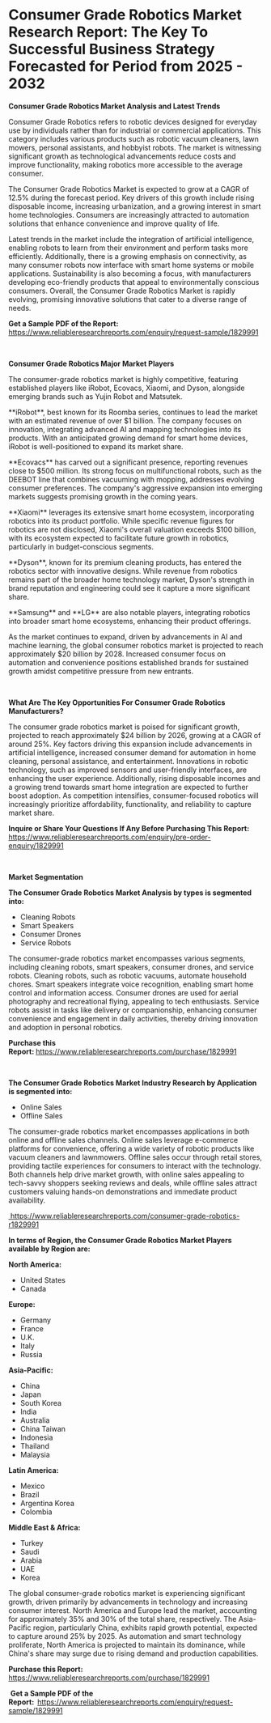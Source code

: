 <p><h1>Consumer Grade Robotics Market Research Report: The Key To Successful Business Strategy Forecasted for Period from 2025 - 2032</h1></p><p><strong>Consumer Grade Robotics Market Analysis and Latest Trends</strong></p>
<p><p>Consumer Grade Robotics refers to robotic devices designed for everyday use by individuals rather than for industrial or commercial applications. This category includes various products such as robotic vacuum cleaners, lawn mowers, personal assistants, and hobbyist robots. The market is witnessing significant growth as technological advancements reduce costs and improve functionality, making robotics more accessible to the average consumer.</p><p>The Consumer Grade Robotics Market is expected to grow at a CAGR of 12.5% during the forecast period. Key drivers of this growth include rising disposable income, increasing urbanization, and a growing interest in smart home technologies. Consumers are increasingly attracted to automation solutions that enhance convenience and improve quality of life. </p><p>Latest trends in the market include the integration of artificial intelligence, enabling robots to learn from their environment and perform tasks more efficiently. Additionally, there is a growing emphasis on connectivity, as many consumer robots now interface with smart home systems or mobile applications. Sustainability is also becoming a focus, with manufacturers developing eco-friendly products that appeal to environmentally conscious consumers. Overall, the Consumer Grade Robotics Market is rapidly evolving, promising innovative solutions that cater to a diverse range of needs.</p></p>
<p><strong>Get a Sample PDF of the Report:&nbsp;</strong> <a href="https://www.reliableresearchreports.com/enquiry/request-sample/1829991?utm_campaign=3126&utm_medium=2&utm_source=Github&utm_content=ia&utm_term=15042025&utm_id=consumer-grade-robotics">https://www.reliableresearchreports.com/enquiry/request-sample/1829991</a></p>
<p>&nbsp;</p>
<p><strong>Consumer Grade Robotics Major Market Players</strong></p>
<p><p>The consumer-grade robotics market is highly competitive, featuring established players like iRobot, Ecovacs, Xiaomi, and Dyson, alongside emerging brands such as Yujin Robot and Matsutek. </p><p>**iRobot**, best known for its Roomba series, continues to lead the market with an estimated revenue of over $1 billion. The company focuses on innovation, integrating advanced AI and mapping technologies into its products. With an anticipated growing demand for smart home devices, iRobot is well-positioned to expand its market share.</p><p>**Ecovacs** has carved out a significant presence, reporting revenues close to $500 million. Its strong focus on multifunctional robots, such as the DEEBOT line that combines vacuuming with mopping, addresses evolving consumer preferences. The company's aggressive expansion into emerging markets suggests promising growth in the coming years.</p><p>**Xiaomi** leverages its extensive smart home ecosystem, incorporating robotics into its product portfolio. While specific revenue figures for robotics are not disclosed, Xiaomi's overall valuation exceeds $100 billion, with its ecosystem expected to facilitate future growth in robotics, particularly in budget-conscious segments.</p><p>**Dyson**, known for its premium cleaning products, has entered the robotics sector with innovative designs. While revenue from robotics remains part of the broader home technology market, Dyson's strength in brand reputation and engineering could see it capture a more significant share.</p><p>**Samsung** and **LG** are also notable players, integrating robotics into broader smart home ecosystems, enhancing their product offerings. </p><p>As the market continues to expand, driven by advancements in AI and machine learning, the global consumer robotics market is projected to reach approximately $20 billion by 2028. Increased consumer focus on automation and convenience positions established brands for sustained growth amidst competitive pressure from new entrants.</p></p>
<p>&nbsp;</p>
<p><strong>What Are The Key Opportunities For Consumer Grade Robotics Manufacturers?</strong></p>
<p><p>The consumer grade robotics market is poised for significant growth, projected to reach approximately $24 billion by 2026, growing at a CAGR of around 25%. Key factors driving this expansion include advancements in artificial intelligence, increased consumer demand for automation in home cleaning, personal assistance, and entertainment. Innovations in robotic technology, such as improved sensors and user-friendly interfaces, are enhancing the user experience. Additionally, rising disposable incomes and a growing trend towards smart home integration are expected to further boost adoption. As competition intensifies, consumer-focused robotics will increasingly prioritize affordability, functionality, and reliability to capture market share.</p></p>
<p><strong>Inquire or Share Your Questions If Any Before Purchasing This Report:</strong> <a href="https://www.reliableresearchreports.com/enquiry/pre-order-enquiry/1829991?utm_campaign=3126&utm_medium=2&utm_source=Github&utm_content=ia&utm_term=15042025&utm_id=consumer-grade-robotics">https://www.reliableresearchreports.com/enquiry/pre-order-enquiry/1829991</a></p>
<p>&nbsp;</p>
<p><strong>Market Segmentation</strong></p>
<p><strong>The Consumer Grade Robotics Market Analysis by types is segmented into:</strong></p>
<p><ul><li>Cleaning Robots</li><li>Smart Speakers</li><li>Consumer Drones</li><li>Service Robots</li></ul></p>
<p><p>The consumer-grade robotics market encompasses various segments, including cleaning robots, smart speakers, consumer drones, and service robots. Cleaning robots, such as robotic vacuums, automate household chores. Smart speakers integrate voice recognition, enabling smart home control and information access. Consumer drones are used for aerial photography and recreational flying, appealing to tech enthusiasts. Service robots assist in tasks like delivery or companionship, enhancing consumer convenience and engagement in daily activities, thereby driving innovation and adoption in personal robotics.</p></p>
<p><strong>Purchase this Report:&nbsp;</strong><a href="https://www.reliableresearchreports.com/purchase/1829991?utm_campaign=3126&utm_medium=2&utm_source=Github&utm_content=ia&utm_term=15042025&utm_id=consumer-grade-robotics">https://www.reliableresearchreports.com/purchase/1829991</a></p>
<p>&nbsp;</p>
<p><strong>The Consumer Grade Robotics Market Industry Research by Application is segmented into:</strong></p>
<p><ul><li>Online Sales</li><li>Offline Sales</li></ul></p>
<p><p>The consumer-grade robotics market encompasses applications in both online and offline sales channels. Online sales leverage e-commerce platforms for convenience, offering a wide variety of robotic products like vacuum cleaners and lawnmowers. Offline sales occur through retail stores, providing tactile experiences for consumers to interact with the technology. Both channels help drive market growth, with online sales appealing to tech-savvy shoppers seeking reviews and deals, while offline sales attract customers valuing hands-on demonstrations and immediate product availability.</p></p>
<p><a href="https://www.reliableresearchreports.com/consumer-grade-robotics-r1829991?utm_campaign=3126&utm_medium=2&utm_source=Github&utm_content=ia&utm_term=15042025&utm_id=consumer-grade-robotics">&nbsp;https://www.reliableresearchreports.com/consumer-grade-robotics-r1829991</a></p>
<p><strong>In terms of Region, the Consumer Grade Robotics Market Players available by Region are:</strong></p>
<p>
    <p> <strong> North America: </strong>
        <ul>
            <li>United States</li>
            <li>Canada</li>
        </ul>
        </p> 
    <p> <strong> Europe: </strong>
        <ul>
            <li>Germany</li>
            <li>France</li>
            <li>U.K.</li>
            <li>Italy</li>
            <li>Russia</li>
        </ul>
        </p> 
    <p> <strong> Asia-Pacific: </strong>
        <ul>
            <li>China</li>
            <li>Japan</li>
            <li>South Korea</li>
            <li>India</li>
            <li>Australia</li>
            <li>China Taiwan</li>
            <li>Indonesia</li>
            <li>Thailand</li>
            <li>Malaysia</li>
        </ul>
        </p> 
    <p> <strong> Latin America: </strong>
        <ul>
            <li>Mexico</li>
            <li>Brazil</li>
            <li>Argentina Korea</li>
            <li>Colombia</li>
        </ul>
        </p> 
    <p> <strong> Middle East & Africa: </strong>
        <ul>
            <li>Turkey</li>
            <li>Saudi</li>
            <li>Arabia</li>
            <li>UAE</li>
            <li>Korea</li>
        </ul>
    </p>
    </p>
<p><p>The global consumer-grade robotics market is experiencing significant growth, driven primarily by advancements in technology and increasing consumer interest. North America and Europe lead the market, accounting for approximately 35% and 30% of the total share, respectively. The Asia-Pacific region, particularly China, exhibits rapid growth potential, expected to capture around 25% by 2025. As automation and smart technology proliferate, North America is projected to maintain its dominance, while China's share may surge due to rising demand and production capabilities.</p></p>
<p><strong>Purchase this Report: </strong><a href="https://www.reliableresearchreports.com/purchase/1829991?utm_campaign=3126&utm_medium=2&utm_source=Github&utm_content=ia&utm_term=15042025&utm_id=consumer-grade-robotics">https://www.reliableresearchreports.com/purchase/1829991</a></p>
<p>&nbsp;<strong>Get a Sample PDF of the Report:&nbsp;&nbsp;</strong><a href="https://www.reliableresearchreports.com/enquiry/request-sample/1829991?utm_campaign=3126&utm_medium=2&utm_source=Github&utm_content=ia&utm_term=15042025&utm_id=consumer-grade-robotics">https://www.reliableresearchreports.com/enquiry/request-sample/1829991</a></p>
<p><strong></strong></p>
<p><p></p><p></p><p></p></p>